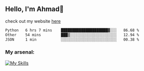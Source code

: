 
## Hello, I'm Ahmad👋

check out my website [here](https://ahmadalwi.com/)

<!--START_SECTION:waka-->

```txt
Python   6 hrs 7 mins    █████████████████████▓░░░   86.68 %
Other    54 mins         ███▒░░░░░░░░░░░░░░░░░░░░░   12.94 %
JSON     1 min           ░░░░░░░░░░░░░░░░░░░░░░░░░   00.38 %
```

<!--END_SECTION:waka-->

### My arsenal:

[![My Skills](https://skillicons.dev/icons?i=js,ts,py,go,react,nextjs,svelte,nodejs,django,tailwind,html,css,sass,firebase,mongodb,postgres,mysql,redis,git,github,docker,vscode,figma,godot)](https://skillicons.dev)
